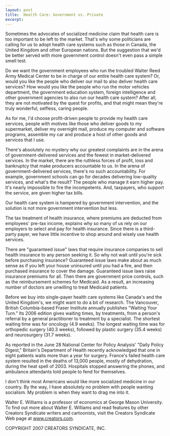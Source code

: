 ```yaml
---
layout: post
title:  Health Care: Government vs. Private
excerpt:
---
```


Sometimes the advocates of socialized medicine claim that health care is too important to be left to the market. That's why some politicians are calling for us to adopt health care systems such as those in Canada, the United Kingdom and other European nations. But the suggestion that we'd be better served with more government control doesn't even pass a simple smell test.

Do we want the government employees who run the troubled Walter Reed Army Medical Center to be in charge of our entire health care system? Or, would you like the people who deliver our mail to also deliver health care services? How would you like the people who run the motor vehicles department, the government education system, foreign intelligence and other government agencies to also run our health care system? After all, they are not motivated by the quest for profits, and that might mean they're truly wonderful, selfless, caring people.

As for me, I'd choose profit-driven people to provide my health care services, people with motives like those who deliver goods to my supermarket, deliver my overnight mail, produce my computer and software programs, assemble my car and produce a host of other goods and services that I use.

There's absolutely no mystery why our greatest complaints are in the arena of government-delivered services and the fewest in market-delivered services. In the market, there are the ruthless forces of profit, loss and bankruptcy that make producers accountable to us. In the arena of government-delivered services, there's no such accountability. For example, government schools can go for decades delivering low-quality services, and what's the result? The people who manage it earn higher pay. It's nearly impossible to fire the incompetents. And, taxpayers, who support the service, are given higher tax bills.

Our health care system is hampered by government intervention, and the solution is not more government intervention but less.

 The tax treatment of health insurance, where premiums are deducted from employees' pre-tax income, explains why so many of us rely on our employers to select and pay for health insurance. Since there is a third-party payer, we have little incentive to shop around and wisely use health services.

There are "guaranteed issue" laws that require insurance companies to sell health insurance to any person seeking it. So why not wait until you're sick before purchasing insurance? Guaranteed issue laws make about as much sense as if you left your house uninsured until you had a fire, and then purchased insurance to cover the damage. Guaranteed issue laws raise insurance premiums for all. Then there are government price controls, such as the reimbursement schemes for Medicaid. As a result, an increasing number of doctors are unwilling to treat Medicaid patients.

Before we buy into single-payer health care systems like Canada's and the United Kingdom's, we might want to do a bit of research. The Vancouver, British Columbia-based Fraser Institute annually publishes "Waiting Your Turn." Its 2006 edition gives waiting times, by treatments, from a person's referral by a general practitioner to treatment by a specialist. The shortest waiting time was for oncology (4.9 weeks). The longest waiting time was for orthopedic surgery (40.3 weeks), followed by plastic surgery (35.4 weeks) and neurosurgery (31.7 weeks).

As reported in the June 28 National Center for Policy Analysis' "Daily Policy Digest," Britain's Department of Health recently acknowledged that one in eight patients waits more than a year for surgery. France's failed health care system resulted in the deaths of 13,000 people, mostly of dehydration, during the heat spell of 2003. Hospitals stopped answering the phones, and ambulance attendants told people to fend for themselves.

I don't think most Americans would like more socialized medicine in our country. By the way, I have absolutely no problem with people wanting socialism. My problem is when they want to drag me into it.

Walter E. Williams is a professor of economics at George Mason University. To find out more about Walter E. Williams and read features by other Creators Syndicate writers and cartoonists, visit the Creators Syndicate Web page at www.creators.com.

COPYRIGHT 2007 CREATORS SYNDICATE, INC.
